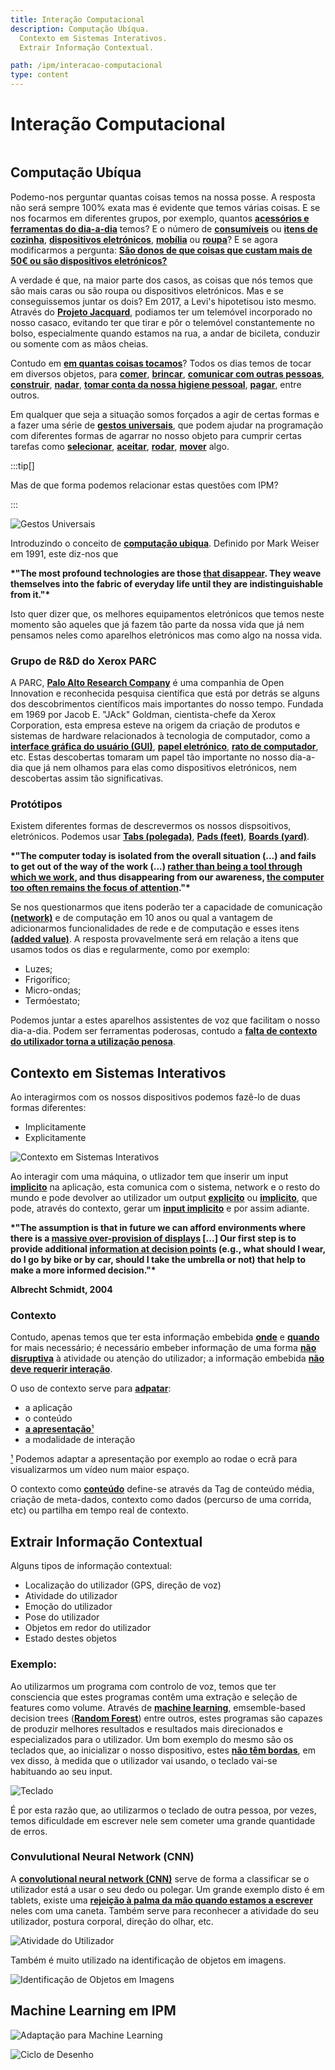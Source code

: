 ```yaml
---
title: Interação Computacional
description: Computação Ubíqua.
  Contexto em Sistemas Interativos.
  Extrair Informação Contextual.

path: /ipm/interacao-computacional
type: content
---
```


# Interação Computacional

```toc

```

## Computação Ubíqua

Podemo-nos perguntar quantas coisas temos na nossa posse. A resposta não será sempre 100% exata mas é evidente que temos várias coisas. E se nos focarmos em diferentes grupos, por exemplo, quantos [**acessórios e ferramentas do dia-a-dia**](color:orange) temos? E o número de [**consumíveis**](color:orange) ou [**itens de cozinha**](color:orange), [**dispositivos eletrónicos**](color:orange), [**mobília**](color:orange) ou [**roupa**](color:orange)? E se agora modificarmos a pergunta: [**São donos de que coisas que custam mais de 50€ ou são dispositivos eletrónicos?**](color:pink)

A verdade é que, na maior parte dos casos, as coisas que nós temos que são mais caras ou são roupa ou dispositivos eletrónicos. Mas e se conseguissemos juntar os dois? Em 2017, a Levi's hipotetisou isto mesmo. Através do [**Projeto Jacquard**](color:pink), podiamos ter um telemóvel incorporado no nosso casaco, evitando ter que tirar e pôr o telemóvel constantemente no bolso, especialmente quando estamos na rua, a andar de bicileta, conduzir ou somente com as mãos cheias.

Contudo em [**em quantas coisas tocamos**](color:orange)? Todos os dias temos de tocar em diversos objetos, para [**comer**](color:pink), [**brincar**](color:pink), [**comunicar com outras pessoas**](color:pink), [**construir**](color:pink), [**nadar**](color:pink), [**tomar conta da nossa higiene pessoal**](color:pink), [**pagar**](color:pink), entre outros.

Em qualquer que seja a situação somos forçados a agir de certas formas e a fazer uma série de [**gestos universais**](color:pink), que podem ajudar na programação com diferentes formas de agarrar no nosso objeto para cumprir certas tarefas como [**selecionar**](color:orange), [**aceitar**](color:orange), [**rodar**](color:orange), [**mover**](color:orange) algo.

:::tip[]

Mas de que forma podemos relacionar estas questões com IPM?

:::

![Gestos Universais](./assets/0008-gestos-universais.png#dark=3)

Introduzindo o conceito de [**computação ubiqua**](color:pink). Definido por Mark Weiser em 1991, este diz-nos que

**\*"The most profound technologies are those [**that disappear**](color:orange). They weave themselves into the fabric of everyday life until they are indistinguishable from it."\***

Isto quer dizer que, os melhores equipamentos eletrónicos que temos neste momento são aqueles que já fazem tão parte da nossa vida que já nem pensamos neles como aparelhos eletrónicos mas como algo na nossa vida.

### Grupo de R&D do Xerox PARC

A PARC, [**Palo Alto Research Company**](color:pink) é uma companhia de Open Innovation e reconhecida pesquisa científica que está por detrás se alguns dos descobrimentos científicos mais importantes do nosso tempo. Fundada em 1969 por Jacob E. "JAck" Goldman, cientista-chefe da Xerox Corporation, esta empresa esteve na origem da criação de produtos e sistemas de hardware relacionados à tecnologia de computador, como a [**interface gráfica do usuário (GUI)**](color:pink), [**papel eletrónico**](color:pink), [**rato de computador**](color:pink), etc. Estas descobertas tomaram um papel tão importante no nosso dia-a-dia que já nem olhamos para elas como dispositivos eletrónicos, nem descobertas assim tão significativas.

### Protótipos

Existem diferentes formas de descrevermos os nossos dispsoitivos, eletrónicos. Podemos usar [**Tabs (polegada)**](color:orange), [**Pads (feet)**](color:orange), [**Boards (yard)**](color:orange).

**\*"The computer today is isolated from the overall situation (...) and fails to get out of the way of the work (...) [**rather than being a tool through which we work**](color:pink), and thus disappearing from our awareness, [**the computer too often remains the focus of attention**](color:pink)."\***

Se nos questionarmos que itens poderão ter a capacidade de comunicação [**(network)**](color:orange) e de computação em 10 anos ou qual a vantagem de adicionarmos funcionalidades de rede e de computação e esses itens [**(added value)**](color:orange). A resposta provavelmente será em relação a itens que usamos todos os dias e regularmente, como por exemplo:

- Luzes;
- Frigorífico;
- Micro-ondas;
- Termóestato;

Podemos juntar a estes aparelhos assistentes de voz que facilitam o nosso dia-a-dia. Podem ser ferramentas poderosas, contudo a [**falta de contexto do utilixador torna a utilização penosa**](color:orange).

## Contexto em Sistemas Interativos

Ao interagirmos com os nossos dispositivos podemos fazê-lo de duas formas diferentes:

- Implicitamente
- Explicitamente

![Contexto em Sistemas Interativos](./assets/0008-sistemas-interativos.png#dark=3)

Ao interagir com uma máquina, o utlizador tem que inserir um input [**implicito**](color:pink) na aplicação, esta comunica com o sistema, network e o resto do mundo e pode devolver ao utilizador um output [**explicito**](color:pink) ou [**implicito**](color:pink), que pode, através do contexto, gerar um [**input implicito**](color:pink) e por assim adiante.

**\*"The assumption is that in future we can afford environments where there is a [**massive over-provision of displays**](color:pink) [...] Our first step is to provide additional [**information at decision points**](color:pink) (e.g., what should I wear, do I go by bike or by car, should I take the umbrella or not) that help to make a more informed decision."\***

**Albrecht Schmidt, 2004**

### Contexto

Contudo, apenas temos que ter esta informação embebida [**onde**](color:pink) e [**quando**](color:pink) for mais necessário; é necessário embeber informação de uma forma [**não disruptiva**](color:pink) à atividade ou atenção do utilizador; a informação embebida [**não deve requerir interação**](color:pink).

O uso de contexto serve para [**adpatar**](color:pink):

- a aplicação
- o conteúdo
- [**a apresentação**¹](color:orange)
- a modalidade de interação

[¹](color:orange) Podemos adaptar a apresentação por exemplo ao rodae o ecrã para visualizarmos um vídeo num maior espaço.

O contexto como [**conteúdo**](color:pink) define-se através da Tag de conteúdo média, criação de meta-dados, contexto como dados (percurso de uma corrida, etc) ou partilha em tempo real de contexto.

## Extrair Informação Contextual

Alguns tipos de informação contextual:

- Localização do utilizador (GPS, direção de voz)
- Atividade do utilizador
- Emoção do utilizador
- Pose do utilizador
- Objetos em redor do utilizador
- Estado destes objetos

### Exemplo:

Ao utilizarmos um programa com controlo de voz, temos que ter consciencia que estes programas contêm uma extração e seleção de features como volume. Através de [**machine learning**](color:pink), emsemble-based decision trees ([**Random Forest**](color:pink)) entre outros, estes programas são capazes de produzir melhores resultados e resultados mais direcionados e especializados para o utilizador. Um bom exemplo do mesmo são os teclados que, ao inicializar o nosso dispositivo, estes [**não têm bordas**](color:pink), em vex disso, à medida que o utilizador vai usando, o teclado vai-se habituando ao seu input.

![Teclado](./assets/0008-teclado.png#dark=3)

É por esta razão que, ao utilizarmos o teclado de outra pessoa, por vezes, temos dificuldade em escrever nele sem cometer uma grande quantidade de erros.

### Convulutional Neural Network (CNN)

A [**convolutional neural network (CNN)**](color:pink) serve de forma a classificar se o utilizador está a usar o seu dedo ou polegar. Um grande exemplo disto é em tablets, existe uma [**rejeição à palma da mão quando estamos a escrever**](color:orange) neles com uma caneta. Também serve para reconhecer a atividade do seu utilizador, postura corporal, direção do olhar, etc.

![Atividade do Utilizador](./assets/0008-atividade-utilizador.png#dark=3)

Também é muito utilizado na identificação de objetos em imagens.

![Identificação de Objetos em Imagens](./assets/0008-identificacao-objetos.png#dark=3)

## Machine Learning em IPM

![Adaptação para Machine Learning](/assets/0008-machine-learning.png#dark=3)

![Ciclo de Desenho](/assets/0008-ciclo-desenho.png#dark=3)
